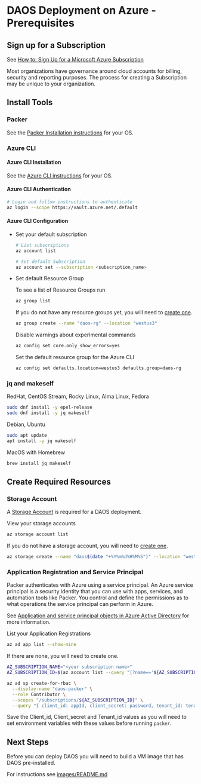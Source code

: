 # DAOS Deployment on Azure - Prerequisites

## Sign up for a Subscription

See [How to: Sign Up for a Microsoft Azure Subscription](https://learn.microsoft.com/en-us/dynamics-nav/how-to--sign-up-for-a-microsoft-azure-subscription)

Most organizations have governance around cloud accounts for billing, security and reporting purposes. The process for creating a Subscription may be unique to your organization.

## Install Tools

### Packer

See the [Packer Installation instructions](https://developer.hashicorp.com/packer/tutorials/docker-get-started/get-started-install-cli) for your OS.

### Azure CLI

#### Azure CLI Installation

See the [Azure CLI instructions](https://learn.microsoft.com/en-us/cli/azure/install-azure-cli) for your OS.

#### Azure CLI Authentication

```bash
# Login and follow instructions to authenticate
az login --scope https://vault.azure.net/.default
```

#### Azure CLI Configuration

  - Set your default subscription

    ```bash
    # List subscriptions
    az account list

    # Set default Subscription
    az account set --subscription <subscription_name>
    ```

  - Set default Resource Group

    To see a list of Resource Groups run

    ```bash
    az group list
    ```

    If you do not have any resource groups yet, you will need to [create one](https://learn.microsoft.com/en-us/cli/azure/group?view=azure-cli-latest#az-group-create).

    ```bash
    az group create --name "daos-rg" --location "westus3"
    ```

    Disable warnings about experimental commands

    ```bash
    az config set core.only_show_errors=yes
    ```

    Set the default resource group for the Azure CLI

    ```bash
    az config set defaults.location=westus3 defaults.group=daos-rg
    ```

### jq and makeself

RedHat, CentOS Stream, Rocky Linux, Alma Linux, Fedora

```bash
sudo dnf install -y epel-release
sudo dnf install -y jq makeself
```

Debian, Ubuntu

```bash
sudo apt update
apt install -y jq makeself
```

MacOS with Homebrew

```bash
brew install jq makeself
```

## Create Required Resources

### Storage Account

A [Storage Account](https://learn.microsoft.com/en-us/azure/storage/common/storage-account-overview) is required for a DAOS deployment.

View your storage accounts

```bash
az storage account list
```

If you do not have a storage account, you will need to [create one](https://learn.microsoft.com/en-us/cli/azure/group?view=azure-cli-latest#az-group-create).

```bash
az storage create --name "daos$(date "+%Y%m%d%H%M%S")" --location "westus3"
```

### Application Registration and Service Principal

Packer authenticates with Azure using a service principal. An Azure service principal is a security identity that you can use with apps, services, and automation tools like Packer. You control and define the permissions as to what operations the service principal can perform in Azure.

See [Application and service principal objects in Azure Active Directory](https://learn.microsoft.com/en-us/azure/active-directory/develop/app-objects-and-service-principals?tabs=browser) for more information.

List your Application Registrations

```bash
az ad app list --show-mine
```

If there are none, you will need to create one.

```bash
AZ_SUBSCRIPTION_NAME="<your subscription name>"
AZ_SUBSCRIPTION_ID=$(az account list --query "[?name=='${AZ_SUBSCRIPTION_NAME}'].id" -o tsv)

az ad sp create-for-rbac \
  --display-name "daos-packer" \
  --role Contributor \
  --scopes "/subscriptions/${AZ_SUBSCRIPTION_ID}" \
  --query "{ client_id: appId, client_secret: password, tenant_id: tenant }"
```

Save the Client_id, Client_secret and Tenant_id values as you will need to set environment variables with these values before running `packer`.


## Next Steps

Before you can deploy DAOS you will need to build a VM image that has DAOS pre-installed.

For instructions see [images/README.md](../images/README.md)
